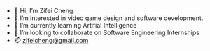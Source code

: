 - 👋 Hi, I’m Zifei Cheng
- 👀 I’m interested in video game design and software development.
- 🌱 I’m currently learning Artifial Intelligence
- 💞️ I’m looking to collaborate on Software Engineering Internships
- 📫 zifeicheng@gmail.com

<!---
StupiddCupid/StupiddCupid is a ✨ special ✨ repository because its `README.md` (this file) appears on your GitHub profile.
You can click the Preview link to take a look at your changes.
--->

